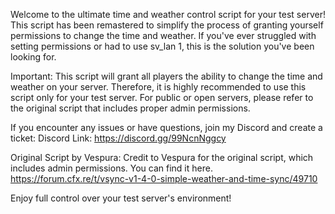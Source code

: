 Welcome to the ultimate time and weather control script for your test server! This script has been remastered to simplify the process of granting yourself permissions to change the time and weather. If you've ever struggled with setting permissions or had to use sv_lan 1, this is the solution you've been looking for.

Important: This script will grant all players the ability to change the time and weather on your server. Therefore, it is highly recommended to use this script only for your test server. For public or open servers, please refer to the original script that includes proper admin permissions.

If you encounter any issues or have questions, join my Discord and create a ticket: Discord Link:
https://discord.gg/99NcnNggcy

Original Script by Vespura:
Credit to Vespura for the original script, which includes admin permissions. You can find it here.
https://forum.cfx.re/t/vsync-v1-4-0-simple-weather-and-time-sync/49710


Enjoy full control over your test server's environment!
